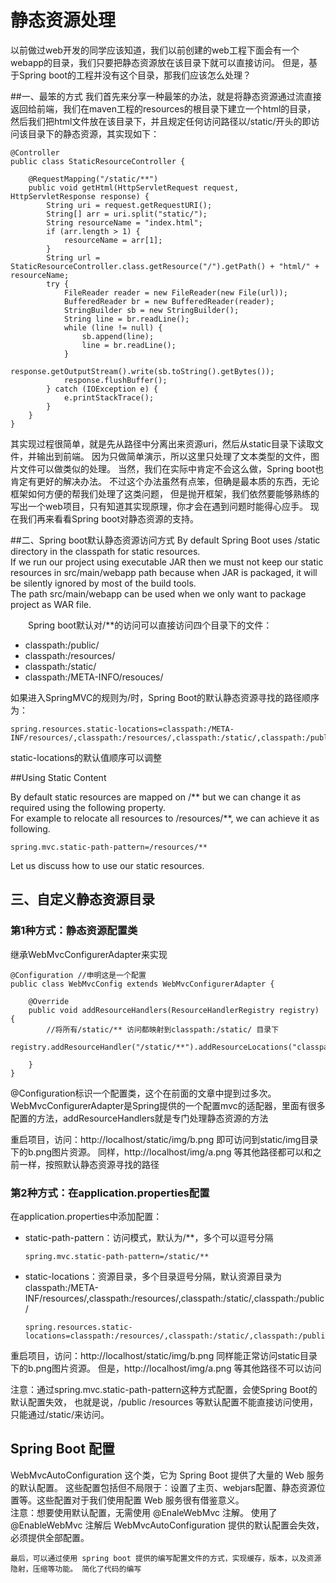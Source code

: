 # 静态资源处理

以前做过web开发的同学应该知道，我们以前创建的web工程下面会有一个webapp的目录，我们只要把静态资源放在该目录下就可以直接访问。
但是，基于Spring boot的工程并没有这个目录，那我们应该怎么处理？

##一、最笨的方式
我们首先来分享一种最笨的办法，就是将静态资源通过流直接返回给前端，我们在maven工程的resources的根目录下建立一个html的目录，
然后我们把html文件放在该目录下，并且规定任何访问路径以/static/开头的即访问该目录下的静态资源，其实现如下：
```
@Controller
public class StaticResourceController {
 
    @RequestMapping("/static/**")
    public void getHtml(HttpServletRequest request, HttpServletResponse response) {
        String uri = request.getRequestURI();
        String[] arr = uri.split("static/");
        String resourceName = "index.html";
        if (arr.length > 1) {
            resourceName = arr[1];
        }
        String url = StaticResourceController.class.getResource("/").getPath() + "html/" + resourceName;
        try {
            FileReader reader = new FileReader(new File(url));
            BufferedReader br = new BufferedReader(reader);
            StringBuilder sb = new StringBuilder();
            String line = br.readLine();
            while (line != null) {
                sb.append(line);
                line = br.readLine();
            }
            response.getOutputStream().write(sb.toString().getBytes());
            response.flushBuffer();
        } catch (IOException e) {
            e.printStackTrace();
        }
    }
}
```

其实现过程很简单，就是先从路径中分离出来资源uri，然后从static目录下读取文件，并输出到前端。
因为只做简单演示，所以这里只处理了文本类型的文件，图片文件可以做类似的处理。
当然，我们在实际中肯定不会这么做，Spring boot也肯定有更好的解决办法。
不过这个办法虽然有点笨，但确是最本质的东西，无论框架如何方便的帮我们处理了这类问题，
但是抛开框架，我们依然要能够熟练的写出一个web项目，只有知道其实现原理，你才会在遇到问题时能得心应手。
现在我们再来看看Spring boot对静态资源的支持。

##二、Spring boot默认静态资源访问方式
By default Spring Boot uses /static directory in the classpath for static resources.  
If we run our project using executable JAR then we must not keep our static resources in src/main/webapp path 
because when JAR is packaged, it will be silently ignored by most of the build tools.  
The path src/main/webapp can be used when we only want to package project as WAR file.  

　　Spring boot默认对/**的访问可以直接访问四个目录下的文件：
   * classpath:/public/
   * classpath:/resources/
   * classpath:/static/
   * classpath:/META-INFO/resouces/

如果进入SpringMVC的规则为/时，Spring Boot的默认静态资源寻找的路径顺序为：  
```
spring.resources.static-locations=classpath:/META-INF/resources/,classpath:/resources/,classpath:/static/,classpath:/public/
```
static-locations的默认值顺序可以调整


##Using Static Content

By default static resources are mapped on /** but we can change it as required using the following property.  
For example to relocate all resources to /resources/**, we can achieve it as following.  

    spring.mvc.static-path-pattern=/resources/** 
Let us discuss how to use our static resources. 


## 三、自定义静态资源目录

### 第1种方式：静态资源配置类
继承WebMvcConfigurerAdapter来实现
```  
@Configuration //申明这是一个配置
public class WebMvcConfig extends WebMvcConfigurerAdapter {

    @Override
    public void addResourceHandlers(ResourceHandlerRegistry registry) {
        //将所有/static/** 访问都映射到classpath:/static/ 目录下
        registry.addResourceHandler("/static/**").addResourceLocations("classpath:/static/");

    }
}
```  
@Configuration标识一个配置类，这个在前面的文章中提到过多次。
WebMvcConfigurerAdapter是Spring提供的一个配置mvc的适配器，里面有很多配置的方法，addResourceHandlers就是专门处理静态资源的方法

重启项目，访问：http://localhost/static/img/b.png 即可访问到static/img目录下的b.png图片资源。 
         同样，http://localhost/img/a.png 等其他路径都可以和之前一样，按照默认静态资源寻找的路径

### 第2种方式：在application.properties配置
在application.properties中添加配置：

 * static-path-pattern：访问模式，默认为/**，多个可以逗号分隔
 
       spring.mvc.static-path-pattern=/static/**
                                           
 * static-locations：资源目录，多个目录逗号分隔，默认资源目录为classpath:/META-INF/resources/,classpath:/resources/,classpath:/static/,classpath:/public/
       
       spring.resources.static-locations=classpath:/resources/,classpath:/static/,classpath:/public/

重启项目，访问：http://localhost/static/img/b.png 同样能正常访问static目录下的b.png图片资源。
         但是，http://localhost/img/a.png 等其他路径不可以访问

注意：通过spring.mvc.static-path-pattern这种方式配置，会使Spring Boot的默认配置失效，
也就是说，/public /resources 等默认配置不能直接访问使用，只能通过/static/来访问。

## Spring Boot 配置
 WebMvcAutoConfiguration 这个类，它为 Spring Boot 提供了大量的 Web 服务的默认配置。 
 这些配置包括但不局限于：设置了主页、webjars配置、静态资源位置等。这些配置对于我们使用配置 Web 服务很有借鉴意义。  
 注意：想要使用默认配置，无需使用 @EnaleWebMvc 注解。
 使用了 @EnableWebMvc 注解后 WebMvcAutoConfiguration 提供的默认配置会失效，必须提供全部配置。
 ```
 最后，可以通过使用 spring boot 提供的编写配置文件的方式，实现缓存，版本，以及资源隐射，压缩等功能。 简化了代码的编写
  ```

